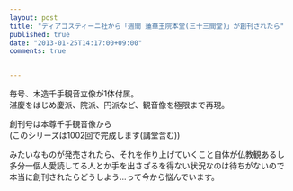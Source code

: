 ```yaml
---
layout: post
title: "ディアゴスティーニ社から「週間 蓮華王院本堂(三十三間堂)」が創刊されたら"
published: true
date: "2013-01-25T14:17:00+09:00"
comments: true


---
```


毎号、木造千手観音立像が1体付属。  
湛慶をはじめ慶派、院派、円派など、観音像を極限まで再現。
  
創刊号は本尊千手観音像から  
(このシリーズは1002回で完成します(講堂含む))  
  
みたいなものが発売されたら、それを作り上げていくこと自体が仏教観あるし  
多分一個人愛読してる人とか手を出さざるを得ない状況なのは待ちがないので  
本当に創刊されたらどうしよう...って今から悩んでいます。
